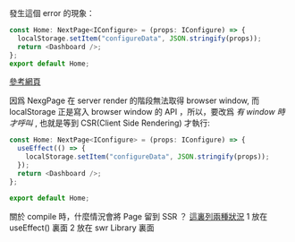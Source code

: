 發生這個 error 的現象：

```js
const Home: NextPage<IConfigure> = (props: IConfigure) => {
  localStorage.setItem("configureData", JSON.stringify(props));
  return <Dashboard />;
};
export default Home;
```

[參考網頁](https://developer.school/snippets/react/localstorage-is-not-defined-nextjs)

因爲 NexgPage 在 server render 的階段無法取得 browser window, 而 localStorage 正是寫入 browser window 的 API ，所以，要改爲 *有 window 時才呼叫* , 也就是等到 CSR(Client Side Rendering) 才執行:

```js
const Home: NextPage<IConfigure> = (props: IConfigure) => {
  useEffect(() => {
    localStorage.setItem("configureData", JSON.stringify(props));
  });
  return <Dashboard />;
};

export default Home;
```

關於 compile 時，什麼情況會將 Page 留到 SSR ？
[這裏列兩種狀況](https://nextjs.org/docs/pages/building-your-application/rendering/client-side-rendering)
1 放在 useEffect() 裏面
2 放在 swr Library 裏面
